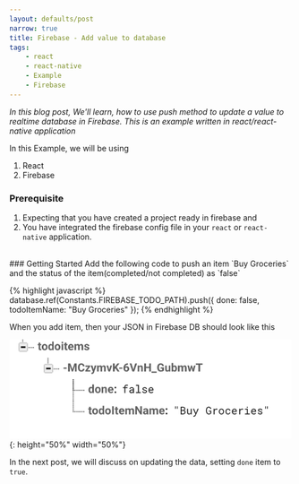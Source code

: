 ```yaml
---
layout: defaults/post
narrow: true
title: Firebase - Add value to database
tags:
    - react
    - react-native
    - Example
    - Firebase
---
```


_In this blog post, We'll learn, how to use push method to update a value to realtime database in Firebase. This is an example written in react/react-native application_

In this Example, we will be using 
1. React 
1. Firebase


### Prerequisite
1. Expecting that you have created a project ready in firebase and 
1. You have integrated the firebase config file in your `react` or `react-native` application.

<br>
### Getting Started
Add the following code to push an item `Buy Groceries` and the status of the item(completed/not completed) as `false` <br>

{% highlight javascript %}
    database.ref(Constants.FIREBASE_TODO_PATH).push({
      done: false,
      todoItemName: "Buy Groceries"
    });
{% endhighlight %}
  
When you add item, then your JSON in Firebase DB should look like this

![TODO_Firebase_Push](/assets/images/TODO_Firebase_Push.png){: height="50%" width="50%"} 

In the next post, we will discuss on updating the data, setting `done` item to `true`. 